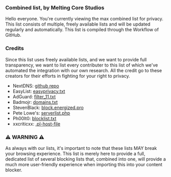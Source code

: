 ### Combined list, by Melting Core Studios
Hello everyone. You're currently viewing the max combined list for privacy. This list consists of multiple, freely available lists and will be updated regularly and automatically. This list is compiled through the Workflow of GitHub.

### Credits
Since this list uses freely available lists, and we want to provide full transparency, we want to list every contributer to this list of which we've automated the integration with our own research. All the credit go to these creators for their efforts in fighting for your right to privacy.

- NextDNS: [github repo](Malvertising_Blocklist/README.md)
- EasyList: [easyprivacy.txt](https://easylist.to/easylist/easyprivacy.txt)
- AdGuard: [filter_11.txt](https://adguardteam.github.io/HostlistsRegistry/assets/filter_11.txt)
- Badmojr: [domains.txt](https://raw.githubusercontent.com/badmojr/1Hosts/master/Lite/domains.txt)
- StevenBlack: [block.energized.pro](https://block.energized.pro/)
- Pete Lowe's: [serverlist.php](https://pgl.yoyo.org/adservers/serverlist.php?hostformat=adblockplus&mimetype=plaintext)
- Ph00lt0: [blocklist.txt](https://ph00lt0.github.io/blocklist/blocklist.txt)
- xxcriticxx: [.pl-host-file](https://raw.githubusercontent.com/xxcriticxx/.pl-host-file/master/hosts.txt)

### ⚠️ WARNING ⚠️
As always with our lists, it's important to note that these lists MAY break your browsing experience. This list is merely here to provide a full, dedicated list of several blocking lists that, combined into one, will provide a much more user-friendly experience when importing this into your content blocker. 
